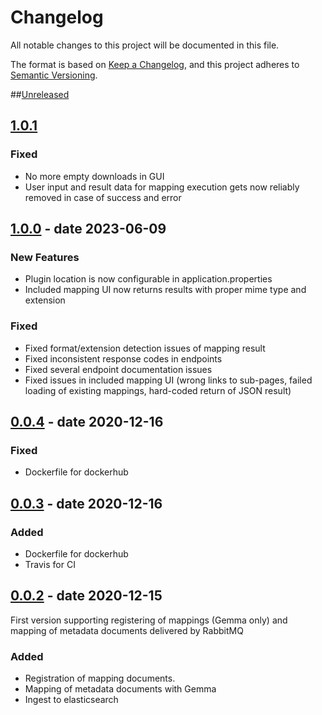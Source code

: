 # Changelog
All notable changes to this project will be documented in this file.

The format is based on [Keep a Changelog](https://keepachangelog.com/en/1.0.0/),
and this project adheres to [Semantic Versioning](https://semver.org/spec/v2.0.0.html).

##[Unreleased]

## [1.0.1]
### Fixed
- No more empty downloads in GUI
- User input and result data for mapping execution gets now reliably removed in case of success and error

## [1.0.0] - date 2023-06-09
### New Features
- Plugin location is now configurable in application.properties
- Included mapping UI now returns results with proper mime type and extension

### Fixed
- Fixed format/extension detection issues of mapping result
- Fixed inconsistent response codes in endpoints
- Fixed several endpoint documentation issues
- Fixed issues in included mapping UI (wrong links to sub-pages, failed loading of existing mappings, hard-coded return of JSON result)

## [0.0.4] - date 2020-12-16
### Fixed
- Dockerfile for dockerhub

## [0.0.3] - date 2020-12-16
### Added
- Dockerfile for dockerhub
- Travis for CI

## [0.0.2] - date 2020-12-15
First version supporting registering of mappings (Gemma only)
and mapping of metadata documents delivered by RabbitMQ
### Added
- Registration of mapping documents.
- Mapping of metadata documents with Gemma
- Ingest to elasticsearch

[Unreleased]: https://github.com/kit-data-manager/indexing-service/compare/v1.0.1...HEAD
[1.0.1]: https://github.com/kit-data-manager/indexing-service/compare/v1.0.0...v1.0.1
[1.0.0]: https://github.com/kit-data-manager/indexing-service/compare/v0.0.4...v1.0.0
[0.0.4]: https://github.com/kit-data-manager/indexing-service/compare/v0.0.3...v0.0.4
[0.0.3]: https://github.com/kit-data-manager/indexing-service/compare/v0.0.2...v0.0.3
[0.0.2]: https://github.com/kit-data-manager/metastore2/indexing-service/tag/v0.0.2
